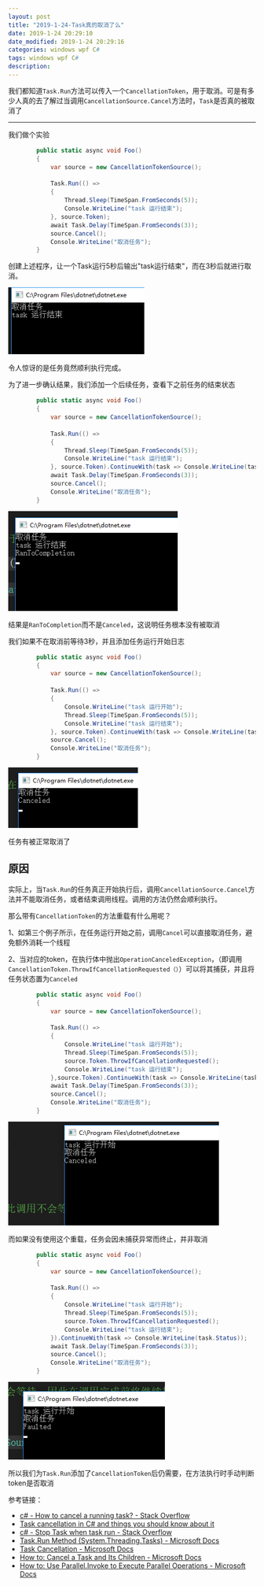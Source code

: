 ```yaml
---
layout: post
title: "2019-1-24-Task真的取消了么"
date: 2019-1-24 20:29:10
date_modified: 2019-1-24 20:29:16
categories: windows wpf C#
tags: windows wpf C#
description: 
---
```


我们都知道`Task.Run`方法可以传入一个`CancellationToken`，用于取消。可是有多少人真的去了解过当调用`CancellationSource.Cancel`方法时，`Task`是否真的被取消了

-----

我们做个实验

```C#
        public static async void Foo()
        {
            var source = new CancellationTokenSource();

            Task.Run(() =>
            {
                Thread.Sleep(TimeSpan.FromSeconds(5));
                Console.WriteLine("task 运行结束");
            }, source.Token);
            await Task.Delay(TimeSpan.FromSeconds(3));
            source.Cancel();
            Console.WriteLine("取消任务");
        }
```

创建上述程序，让一个Task运行5秒后输出"task运行结束"，而在3秒后就进行取消。

![1548577331312](../media/1548577331312.png)

令人惊讶的是任务竟然顺利执行完成。

为了进一步确认结果，我们添加一个后续任务，查看下之前任务的结束状态

```C#
        public static async void Foo()
        {
            var source = new CancellationTokenSource();

            Task.Run(() =>
            {
                Thread.Sleep(TimeSpan.FromSeconds(5));
                Console.WriteLine("task 运行结束");
            }, source.Token).ContinueWith(task => Console.WriteLine(task.Status));
            await Task.Delay(TimeSpan.FromSeconds(3));
            source.Cancel();
            Console.WriteLine("取消任务");
        }
```

![1548577616715](../media/1548577616715.png)

结果是`RanToCompletion`而不是`Canceled`，这说明任务根本没有被取消

我们如果不在取消前等待3秒，并且添加任务运行开始日志

```C#
        public static async void Foo()
        {
            var source = new CancellationTokenSource();

            Task.Run(() =>
            {
                Console.WriteLine("task 运行开始");
                Thread.Sleep(TimeSpan.FromSeconds(5));
                Console.WriteLine("task 运行结束");
            }, source.Token).ContinueWith(task => Console.WriteLine(task.Status));
            source.Cancel();
            Console.WriteLine("取消任务");
        }
```

![1548577856869](../media/1548577856869.png)

任务有被正常取消了

## 原因

实际上，当`Task.Run`的任务真正开始执行后，调用`CancellationSource.Cancel`方法并不能取消任务，或者结束调用线程。调用的方法仍然会顺利执行。

那么带有`CancellationToken`的方法重载有什么用呢？

1、如第三个例子所示，在任务运行开始之前，调用`Cancel`可以直接取消任务，避免额外消耗一个线程

2、当对应的token，在执行体中抛出`OperationCanceledException`，（即调用`CancellationToken.ThrowIfCancellationRequested（）`）可以将其捕获，并且将任务状态置为`Canceled`

```C#
        public static async void Foo()
        {
            var source = new CancellationTokenSource();

            Task.Run(() =>
            {
                Console.WriteLine("task 运行开始");
                Thread.Sleep(TimeSpan.FromSeconds(5));
                source.Token.ThrowIfCancellationRequested();
                Console.WriteLine("task 运行结束");
            },source.Token).ContinueWith(task => Console.WriteLine(task.Status));
            await Task.Delay(TimeSpan.FromSeconds(3));
            source.Cancel();
            Console.WriteLine("取消任务");
        }
```

![1548578521834](../media/1548578521834.png)

而如果没有使用这个重载，任务会因未捕获异常而终止，并非取消

```C#
        public static async void Foo()
        {
            var source = new CancellationTokenSource();

            Task.Run(() =>
            {
                Console.WriteLine("task 运行开始");
                Thread.Sleep(TimeSpan.FromSeconds(5));
                source.Token.ThrowIfCancellationRequested();
                Console.WriteLine("task 运行结束");
            }).ContinueWith(task => Console.WriteLine(task.Status));
            await Task.Delay(TimeSpan.FromSeconds(3));
            source.Cancel();
            Console.WriteLine("取消任务");
        }
```

![1548578490122](../media/1548578490122.png)

所以我们为`Task.Run`添加了`CancellationToken`后仍需要，在方法执行时手动判断token是否取消



参考链接：

- [c# - How to cancel a running task? - Stack Overflow](https://stackoverflow.com/questions/50232129/how-to-cancel-a-running-task)
- [Task cancellation in C# and things you should know about it](https://binary-studio.com/2015/10/23/task-cancellation-in-c-and-things-you-should-know-about-it/)
- [c# - Stop Task when task run - Stack Overflow](https://stackoverflow.com/questions/36911609/stop-task-when-task-run)
- [Task.Run Method (System.Threading.Tasks) - Microsoft Docs](https://docs.microsoft.com/en-us/dotnet/api/system.threading.tasks.task.run?redirectedfrom=MSDN&view=netframework-4.7.2#System_Threading_Tasks_Task_Run_System_Action_System_Threading_CancellationToken_)
- [Task Cancellation - Microsoft Docs](https://docs.microsoft.com/en-us/dotnet/standard/parallel-programming/task-cancellation?view=netframework-4.7.2)
- [How to: Cancel a Task and Its Children - Microsoft Docs](https://docs.microsoft.com/en-us/dotnet/standard/parallel-programming/how-to-cancel-a-task-and-its-children)
- [How to: Use Parallel.Invoke to Execute Parallel Operations - Microsoft Docs](https://docs.microsoft.com/en-us/dotnet/standard/parallel-programming/how-to-use-parallel-invoke-to-execute-parallel-operations)

  







